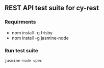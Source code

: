 ## REST API test suite for cy-rest

### Requirments
* npm install -g frisby
* npm install -g jasmine-node


### Run test suite

```
jasmine-node spec
```

